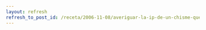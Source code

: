 ```yaml
---
layout: refresh
refresh_to_post_id: /receta/2006-11-08/averiguar-la-ip-de-un-chisme-que-la-consigue-por-dhcp
---
```

